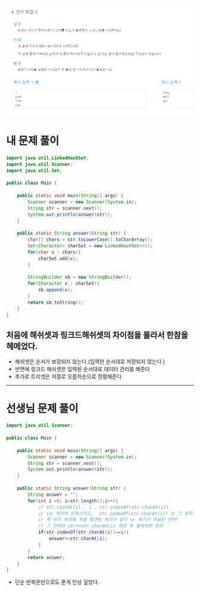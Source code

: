 ![](2021-07-20-00-30-38.png)

# 내 문제 풀이

```java
import java.util.LinkedHashSet;
import java.util.Scanner;
import java.util.Set;

public class Main {

    public static void main(String[] args) {
        Scanner scanner = new Scanner(System.in);
        String str = scanner.next();
        System.out.println(answer(str));
    }

    public static String answer(String str) {
        char[] chars = str.toLowerCase().toCharArray();
        Set<Character> charSet = new LinkedHashSet<>();
        for(char x : chars){
            charSet.add(x);
        }
        
        StringBuilder sb = new StringBuilder();
        for(Character x : charSet){
            sb.append(x);
        }
        return sb.toString();
    }
}
```
## 처음에 해쉬셋과 링크드해쉬셋의 차이점을 몰라서 한참을 헤메었다.
- 해쉬셋은 순서가 보장되지 않는다.(입력한 순서대로 저장되지 않는다.)
- 반면에 링크드 해쉬셋은 입력된 순서대로 데이터 관리를 해준다
- 추가로 트리셋은 저절로 오름차순으로 정렬해준다



---
# 선생님 문제 풀이

```java
import java.util.Scanner;

public class Main {

    public static void main(String[] args) {
        Scanner scanner = new Scanner(System.in);
        String str = scanner.next();
        System.out.println(answer(str));
    }

    public static String answer(String str) {
        String answer = "";
        for(int i =0; i<str.length();i++){
            // str.charAt(i) , i , str.indexOf(str.charAt(i))
            // i는 자기의 인덱스이고,  str.indexOf(str.charAt(i)) 는 그 문자가 처음 발견된 인덱스 번호이다.
            // 즉 자기 위치와 처음 발견된 위치가 같다 => 자기가 처음인 단어! 
            // 그 언어만 str+=str.charAt(i) 해준 후 출력하면 된다
            if(str.indexOf(str.charAt(i))==i){
                answer+=str.charAt(i);
            }
        }
        return answer;
    }
}
```
- 단순 반복문만으로도 푼게 인상 깊었다.
